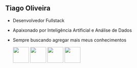 ## Tiago Oliveira 

- Desenvolvedor Fullstack
- Apaixonado por Inteligência Artificial e Análise de Dados
- Sempre buscando agregar mais meus conhecimentos


  <img width="50" height="50" src="https://cdn.jsdelivr.net/gh/devicons/devicon@latest/icons/python/python-original-wordmark.svg" />
  <img widht="50" height="50" src="https://cdn.jsdelivr.net/gh/devicons/devicon@latest/icons/fastapi/fastapi-original-wordmark.svg" />
  <img widht="50" height="50" src="https://cdn.jsdelivr.net/gh/devicons/devicon@latest/icons/flask/flask-original-wordmark.svg" />

  
  <img widht="50" height="50" src="https://cdn.jsdelivr.net/gh/devicons/devicon@latest/icons/docker/docker-original-wordmark.svg" />
          
  

          
 
          
          






















